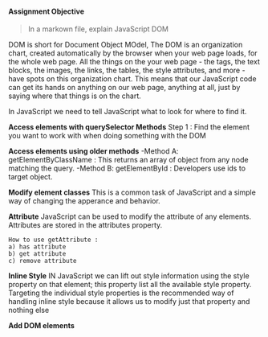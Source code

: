 #### Assignment Objective
>In a markown file, explain JavaScript DOM

DOM is short for Document Object MOdel, The DOM is an organization chart, created automatically by the browser when your web page loads, for the whole web page. All the things on the your web page - the tags, the text blocks, the images, the links, the tables, the style attributes, and more - have spots on this organization chart. This means that our JavaScript code can get its hands on anything on our web page, anything at all, just by saying where that things is on the chart.

In JavaScript we need to tell JavaScript what to look for where to find it.

**Access elements with querySelector Methods**
Step 1 : Find the element you want to work with when doing something with the DOM

**Access elements using older methods**
-Method A: getElementByClassName : This returns an array of object from any node matching the query.
-Method B: getElementById : Developers use ids to target object.

**Modify element classes**
    This is a common task of JavaScript and a simple way of changing the apperance and behavior.

**Attribute**
    JavaScript can be used to modify the attribute of any elements. Attributes are stored in the attributes property.

    How to use getAttribute :
    a) has attribute
    b) get attribute
    c) remove attribute

**Inline Style**
 IN JavaScript we can lift out style information using the style property on that element; this property list all the available style property.
 Targeting the individual style properties is the recommended way of handling inline style because it allows us to modify just that property and nothing else

**Add DOM elements**